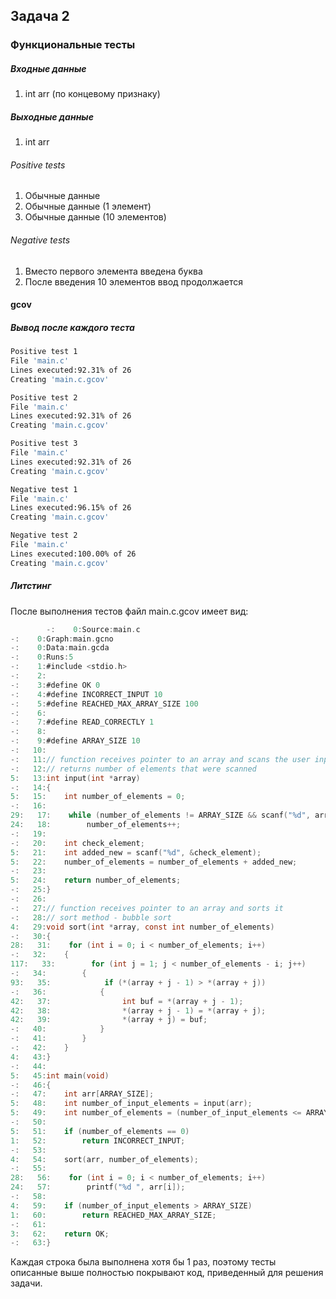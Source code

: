 ## Задача 2
### Функциональные тесты
##### Входные данные

1. int arr (по концевому признаку)

##### Выходные данные

1. int arr

###### Positive tests

1. Обычные данные
2. Обычные данные (1 элемент)
3. Обычные данные (10 элементов)

###### Negative tests

1. Вместо первого элемента введена буква
2. После введения 10 элементов ввод продолжается

#### gcov
##### Вывод после каждого теста

```bash
Positive test 1
File 'main.c'
Lines executed:92.31% of 26
Creating 'main.c.gcov'

Positive test 2
File 'main.c'
Lines executed:92.31% of 26
Creating 'main.c.gcov'

Positive test 3
File 'main.c'
Lines executed:92.31% of 26
Creating 'main.c.gcov'

Negative test 1
File 'main.c'
Lines executed:96.15% of 26
Creating 'main.c.gcov'

Negative test 2
File 'main.c'
Lines executed:100.00% of 26
Creating 'main.c.gcov'
```

##### Литстинг
После выполнения тестов файл main.c.gcov имеет вид:

```C
        -:    0:Source:main.c
-:    0:Graph:main.gcno
-:    0:Data:main.gcda
-:    0:Runs:5
-:    1:#include <stdio.h>
-:    2:
-:    3:#define OK 0
-:    4:#define INCORRECT_INPUT 10
-:    5:#define REACHED_MAX_ARRAY_SIZE 100
-:    6:
-:    7:#define READ_CORRECTLY 1
-:    8:
-:    9:#define ARRAY_SIZE 10
-:   10:
-:   11:// function receives pointer to an array and scans the user input
-:   12:// returns number of elements that were scanned
5:   13:int input(int *array)
-:   14:{
5:   15:    int number_of_elements = 0;
-:   16:
29:   17:    while (number_of_elements != ARRAY_SIZE && scanf("%d", array + number_of_elements) == READ_CORRECTLY)
24:   18:        number_of_elements++;
-:   19:
-:   20:    int check_element;
5:   21:    int added_new = scanf("%d", &check_element);
5:   22:    number_of_elements = number_of_elements + added_new;
-:   23:
5:   24:    return number_of_elements;
-:   25:}
-:   26:
-:   27:// function receives pointer to an array and sorts it
-:   28:// sort method - bubble sort
4:   29:void sort(int *array, const int number_of_elements)
-:   30:{
28:   31:    for (int i = 0; i < number_of_elements; i++)
-:   32:    {
117:   33:        for (int j = 1; j < number_of_elements - i; j++)
-:   34:        {
93:   35:            if (*(array + j - 1) > *(array + j))
-:   36:            {
42:   37:                int buf = *(array + j - 1);
42:   38:                *(array + j - 1) = *(array + j);
42:   39:                *(array + j) = buf;
-:   40:            }
-:   41:        }
-:   42:    }
4:   43:}
-:   44:
5:   45:int main(void)
-:   46:{
-:   47:    int arr[ARRAY_SIZE];
5:   48:    int number_of_input_elements = input(arr);
5:   49:    int number_of_elements = (number_of_input_elements <= ARRAY_SIZE) ? number_of_input_elements : number_of_input_elements - 1;
-:   50:
5:   51:    if (number_of_elements == 0)
1:   52:        return INCORRECT_INPUT;
-:   53:
4:   54:    sort(arr, number_of_elements);
-:   55:
28:   56:    for (int i = 0; i < number_of_elements; i++)
24:   57:        printf("%d ", arr[i]);
-:   58:
4:   59:    if (number_of_input_elements > ARRAY_SIZE)
1:   60:        return REACHED_MAX_ARRAY_SIZE;
-:   61:
3:   62:    return OK;
-:   63:}

```

Каждая строка была выполнена хотя бы 1 раз, поэтому тесты описанные выше
полностью покрывают код, приведенный для решения задачи.
